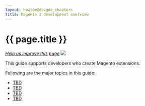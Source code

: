 ```yaml
---
layout: howtom2devgde_chapters
title: Magento 2 development overview
---
```


<h1 id="devgde-overview">{{ page.title }}</h1>

<p><a href="{{ site.githuburl }}m2devgde/m2devgde-overview.md" target="_blank"><em>Help us improve this page</em></a>&nbsp;<img src="{{ site.baseurl }}common/images/newWindow.gif"/></p>

This guide supports developers who create Magento extensions. 

Following are the major topics in this guide:

*	<a href="{{ site.gdeurl }}m2devgde/tbd/TBD.html">TBD</a>
*	<a href="{{ site.gdeurl }}m2devgde/tbd/TBD.html">TBD</a>
*	<a href="{{ site.gdeurl }}m2devgde/tbd/TBD.html">TBD</a>
*	<a href="{{ site.gdeurl }}m2devgde/tbd/TBD.html">TBD</a>
